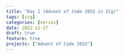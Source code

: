 ```yaml
---
title: "Day 1 (Advent of Code 2022 in Zig)"
tags: [zig]
categories: [series]
date: 2022-12-27
draft: true
feature: true
projects: ["Advent of Code 2022"]
---
```

